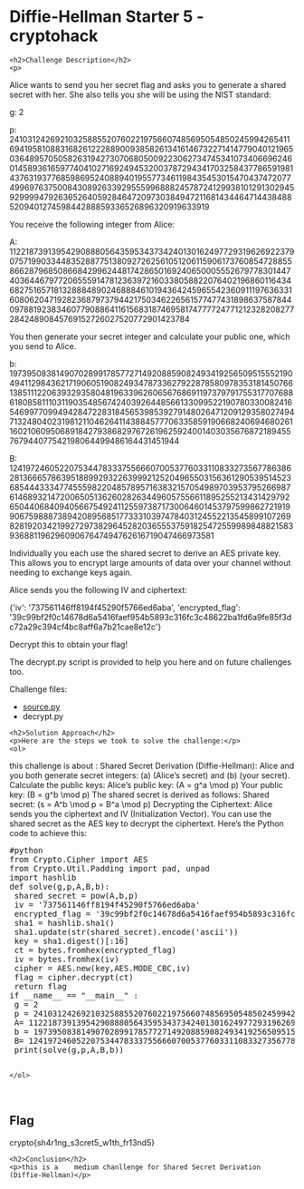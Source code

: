 
<!DOCTYPE html>
<html>

<body>
    <h1>Diffie-Hellman Starter 5 - cryptohack</h1>

    <h2>Challenge Description</h2>
    <p> 
Alice wants to send you her secret flag and asks you to generate a shared secret with her. She also tells you she will be using the NIST standard:

g: 2

p: 2410312426921032588552076022197566074856950548502459942654116941958108831682612228890093858261341614673227141477904012196503648957050582631942730706805009223062734745341073406696246014589361659774041027169249453200378729434170325843778659198143763193776859869524088940195577346119843545301547043747207749969763750084308926339295559968882457872412993810129130294592999947926365264059284647209730384947211681434464714438488520940127459844288859336526896320919633919

You receive the following integer from Alice:

A: 112218739139542908880564359534373424013016249772931962692237907571990334483528877513809272625610512061159061737608547288558662879685086684299624481742865016924065000555267977830144740364467977206555914781236397216033805882207640219686011643468275165718132888489024688846101943642459655423609111976363316080620471928236879737944217503462265615774774318986375878440978819238346077908864116156831874695817477772477121232820827728424890845769152726027520772901423784

You then generate your secret integer and calculate your public one, which you send to Alice.

b: 197395083814907028991785772714920885908249341925650951555219049411298436217190605190824934787336279228785809783531814507661385111220639329358048196339626065676869119737979175531770768861808581110311903548567424039264485661330995221907803300824165469977099494284722831845653985392791480264712091293580274947132480402319812110462641143884577706335859190668240694680261160210609506891842793868297672619625924001403035676872189455767944077542198064499486164431451944

B: 1241972460522075344783337556660700537760331108332735677863862813666578639518899293226399921252049655031563612905395145236854443334774555982204857895716383215705498970395379526698761468932147200650513626028263449605755661189525521343142979265044068409405667549241125597387173006460145379759986272191990675988873894208956851773331039747840312455221354589910726982819203421992729738296452820365553759182547255998984882158393688119629609067647494762616719047466973581

Individually you each use the shared secret to derive an AES private key. This allows you to encrypt large amounts of data over your channel without needing to exchange keys again.

Alice sends you the following IV and ciphertext:

{'iv': '737561146ff8194f45290f5766ed6aba', 'encrypted_flag': '39c99bf2f0c14678d6a5416faef954b5893c316fc3c48622ba1fd6a9fe85f3dc72a29c394cf4bc8aff6a7b21cae8e12c'}

Decrypt this to obtain your flag!

The decrypt.py script is provided to help you here and on future challenges too.


Challenge files:
  - <a href="https://cryptohack.org/static/challenges/source_0e330e41ce30ead878a4589929aa31a1.py">source.py</a>
  - decrypt.py
 </p>
 
    <h2>Solution Approach</h2>
    <p>Here are the steps we took to solve the challenge:</p>
    <ol>
this challenge is about :
Shared Secret Derivation (Diffie-Hellman):
Alice and you both generate secret integers: (a) (Alice’s secret) and (b) (your secret).
Calculate the public keys:
Alice’s public key: (A = g^a \mod p)
Your public key: (B = g^b \mod p)
The shared secret is derived as follows:
Shared secret: (s = A^b \mod p = B^a \mod p)
Decrypting the Ciphertext:
Alice sends you the ciphertext and IV (Initialization Vector).
You can use the shared secret as the AES key to decrypt the ciphertext.
Here’s the Python code to achieve this:
<pre>
#python
from Crypto.Cipher import AES
from Crypto.Util.Padding import pad, unpad
import hashlib
def solve(g,p,A,B,b):
 shared_secret = pow(A,b,p)
 iv = '737561146ff8194f45290f5766ed6aba'
 encrypted_flag = '39c99bf2f0c14678d6a5416faef954b5893c316fc3c48622ba1fd6a9fe85f3dc72a29c394cf4bc8aff6a7b21cae8e12c'
 sha1 = hashlib.sha1()
 sha1.update(str(shared_secret).encode('ascii'))
 key = sha1.digest()[:16]
 ct = bytes.fromhex(encrypted_flag)
 iv = bytes.fromhex(iv)
 cipher = AES.new(key,AES.MODE_CBC,iv)
 flag = cipher.decrypt(ct)
 return flag
if __name__ == "__main__" : 
 g = 2
 p = 2410312426921032588552076022197566074856950548502459942654116941958108831682612228890093858261341614673227141477904012196503648957050582631942730706805009223062734745341073406696246014589361659774041027169249453200378729434170325843778659198143763193776859869524088940195577346119843545301547043747207749969763750084308926339295559968882457872412993810129130294592999947926365264059284647209730384947211681434464714438488520940127459844288859336526896320919633919
 A= 112218739139542908880564359534373424013016249772931962692237907571990334483528877513809272625610512061159061737608547288558662879685086684299624481742865016924065000555267977830144740364467977206555914781236397216033805882207640219686011643468275165718132888489024688846101943642459655423609111976363316080620471928236879737944217503462265615774774318986375878440978819238346077908864116156831874695817477772477121232820827728424890845769152726027520772901423784
 b = 197395083814907028991785772714920885908249341925650951555219049411298436217190605190824934787336279228785809783531814507661385111220639329358048196339626065676869119737979175531770768861808581110311903548567424039264485661330995221907803300824165469977099494284722831845653985392791480264712091293580274947132480402319812110462641143884577706335859190668240694680261160210609506891842793868297672619625924001403035676872189455767944077542198064499486164431451944
 B= 1241972460522075344783337556660700537760331108332735677863862813666578639518899293226399921252049655031563612905395145236854443334774555982204857895716383215705498970395379526698761468932147200650513626028263449605755661189525521343142979265044068409405667549241125597387173006460145379759986272191990675988873894208956851773331039747840312455221354589910726982819203421992729738296452820365553759182547255998984882158393688119629609067647494762616719047466973581
 print(solve(g,p,A,B,b))
 
</pre> 
 
 
    </ol>
<br>
    <h2>Flag</h2>
    <p class="flag">crypto{sh4r1ng_s3cret5_w1th_fr13nd5}</p>

    <h2>Conclusion</h2>
    <p>this is a    medium chanllenge for Shared Secret Derivation (Diffie-Hellman)</p>
</body>
</html>







